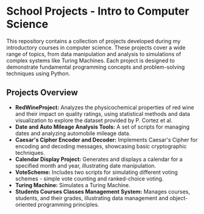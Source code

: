 # School Projects - Intro to Computer Science

This repository contains a collection of projects developed during my introductory courses in computer science. These projects cover a wide range of topics, from data manipulation and analysis to simulations of complex systems like Turing Machines. Each project is designed to demonstrate fundamental programming concepts and problem-solving techniques using Python.

## Projects Overview

- **RedWineProject:** Analyzes the physicochemical properties of red wine and their impact on quality ratings, using statistical methods and data visualization to explore the dataset provided by P. Cortez et al.
- **Date and Auto Mileage Analysis Tools:** A set of scripts for managing dates and analyzing automobile mileage data.
- **Caesar's Cipher Encoder and Decoder:** Implements Caesar's Cipher for encoding and decoding messages, showcasing basic cryptographic techniques.
- **Calendar Display Project:** Generates and displays a calendar for a specified month and year, illustrating date manipulation.
- **VoteScheme:** Includes two scripts for simulating different voting schemes - simple vote counting and ranked-choice voting.
- **Turing Machine:** Simulates a Turing Machine.
- **Students Courses Classes Management System:** Manages courses, students, and their grades, illustrating data management and object-oriented programming principles.
